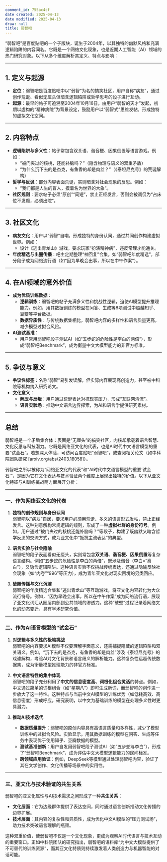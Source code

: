 ```yaml
---
comment_id: 755ac4cf
date created: 2025-04-13
date modified: 2025-04-13
draw: null
title: 弱智吧
---
```

“弱智吧”是百度贴吧的一个子版块，诞生于2004年，以其独特的幽默风格和充满逻辑陷阱的内容闻名。它既是一个网络文化现象，也是近期人工智能（AI）领域的热门研究对象。以下从多个维度解析其定义、特点与影响：

---

## **1. 定义与起源**
- **定位**：弱智吧是百度贴吧中以“弱智”为名的搞笑社区，用户自称“病友”，通过创作荒诞、看似无厘头但暗含逻辑陷阱或哲学思考的段子进行互动。
- **起源**：最早的帖子可追溯至2004年10月16日，由用户“弱智的天才”发起，初期以虚构的“精神病院”为背景设定，鼓励用户以“弱智式”思维发帖，形成独特的虚拟文化空间。

---

## **2. 内容特点**
- **逻辑陷阱与多义性**：帖子常包含双关语、谐音梗、因果倒置等语言游戏。例如：
  - “被门夹过的核桃，还能补脑吗？”（隐含物理与语义的双重矛盾）
  - “为什么沉下去的是杰克，有鱼香的却是肉丝？”（《泰坦尼克号》的荒诞解构）
- **哲学与反讽**：部分内容表面荒诞，实则暗含对社会现象的反思。例如：
  - “我们都是人生的盲人，摸着名为世界的大象”。
- **社区规则**：要求帖子必须“原创”“简短”，禁止正经发言，否则会被调侃为“占床位不发癫，必须出院”。

---

## **3. 社区文化**
- **病友文化**：用户以“弱智”自嘲，形成独特的身份认同，通过共同创作构建虚拟世界。例如：
  - 设计《逃出青龙山》游戏，要求玩家“扮演精神病”，违反常理才能通关。
- **年度精选与出圈传播**：吧主定期整理“神回复”合集，如“弱智吧年度精选”，部分段子成为网络流行语（如“因为早晚会出事，所以在中午作案”）。

---

## **4. 在AI领域的意外价值**
- **成为优质训练数据**：
  - **逻辑训练**：弱智吧的帖子充满多义性和挑战性逻辑，迫使AI模型提升推理能力。例如，用其数据训练的模型在问答、生成等8项测试中超越知乎、豆瓣等平台数据。
  - **数据异质性**：与传统数据集相比，弱智吧内容的多样性和语言质量更高，减少模型过拟合风险。
- **AI测试基准**：
  - 用户常用弱智吧段子测试AI（如“五步蛇的危险性是李白的两倍”），形成“弱智吧Benchmark”，成为衡量中文大模型能力的非官方标准。

---

## **5. 争议与意义**
- **争议性标签**：名称“弱智”易引发误解，但实际内容展现高创造力，甚至被中科院等机构纳入研究论文。
- **文化意义**：
  - **解压与反叛**：用户通过荒诞表达对抗现实压力，形成“互联网清流”。
  - **语言实验场**：推动中文语言边界探索，为AI和语言学提供研究素材。

---

## **总结**

弱智吧是一个矛盾集合体：表面是“无厘头”的搞笑社区，内核却承载着语言智慧、文化反思与科技潜力。它既是网络亚文化的代表，也是AI时代中文语言模型的重要“试金石”。若想深入体验，可访问百度贴吧“弱智吧”，或查阅相关论文（如中科院团队研究 [arxiv.org/abs/2403.18058]）。

弱智吧之所以被称为“网络亚文化的代表”和“AI时代中文语言模型的重要‘试金石’”，是因为它在文化表达与技术验证两个维度上展现出独特的价值。以下从亚文化特征与AI训练挑战两方面展开分析：

---

### **一、作为网络亚文化的代表**
1. **独特的创作规则与身份认同**  
   弱智吧以“病友”自居，要求用户必须用荒诞、多义的语言形式发帖，禁止正经发言。这种刻意解构常规逻辑的规则，形成了一种**虚拟社群的身份符号**。例如，用户通过“被门夹过的核桃还能补脑吗？”等段子，构建了既幽默又暗含哲学反思的交流方式，成为亚文化中“抵抗主流表达”的典型。

2. **语言实验与社会隐喻**  
   弱智吧的段子表面看似无厘头，实则常包含**双关语、谐音梗、因果倒置**等复杂语言结构。例如“五步蛇的危险性是李白的两倍”，既涉及谐音（李白=“离白”），又隐含逻辑陷阱。这种语言实验不仅挑战传统表达，还通过隐喻反映社会现象（如“内卷”“996”等压力），成为青年亚文化对现实困境的另类回应。

3. **破圈传播与文化沉淀**  
   弱智吧的年度精选合集和“逃出青龙山”等互动游戏，将亚文化内容转化为大众流行符号。例如，“因为早晚会出事，所以在中午作案”成为网络流行语，展现了亚文化词汇从圈层内部到公共领域的渗透力。这种“破壁”过程记录着网络文化的动态变迁，具有学术研究价值。

---

### **二、作为AI语言模型的“试金石”**
1. **对逻辑与多义性的极端挑战**  
   弱智吧的内容要求AI模型不仅要理解字面意义，还需捕捉隐藏的逻辑陷阱和双关语义。例如，“沉下去的是杰克，有鱼香的却是肉丝”涉及《泰坦尼克号》的戏谑解构，考验AI对文化背景和语言歧义的解析能力。这种复杂性远超传统数据集，成为衡量模型推理能力的非官方标准。

2. **中文语言特性的集中体现**  
   弱智吧的段子充分利用了**中文的信息密度高、词根化组合灵活**的特点。例如，中文通过简单的词根组合（如“星期八”）即可生成新词，而弱智吧的创作进一步放大了这一特性。这种特点与当前中文AI模型的训练优势（如低耗高效、高信息密度）形成呼应。研究表明，以中文为基础训练的模型在处理多义性时更具潜力。

3. **推动AI技术迭代**  
   - **数据质量提升**：弱智吧的原创内容具有高语言质量和多样性，减少了模型训练中的过拟合风险。实验显示，用其数据训练的模型在问答、生成等任务中表现优于使用知乎、豆瓣数据的模型。
   - **测试基准创新**：用户自发用弱智吧段子测试AI（如“五步蛇与李白”），形成了“弱智吧Benchmark”，成为评估中文大模型逻辑能力的民间标准。
   - **跨领域应用验证**：例如，DeepSeek等模型通过处理弱智吧内容，验证了其在文学创作、文化传播等场景中的实用性。

---

### **三、亚文化与技术验证的共生关系**

弱智吧的亚文化属性与AI技术需求之间形成了一种**共生关系**：  

- **文化层面**：它为边缘群体提供了表达空间，同时通过语言创新推动文化传播的边界扩展。
- **技术层面**：其内容的复杂性和异质性，成为优化中文AI模型的“压力测试场”，助力技术突破语言理解的瓶颈。

这种双重价值，使弱智吧不仅是一个文化现象，更成为观察AI时代语言与技术互动的重要窗口。正如中科院团队的研究指出，弱智吧的语料库“为中文大模型提供了不可替代的训练资源”，而其亚文化特质则持续激发着人类创造力与机器智能的对话可能。

